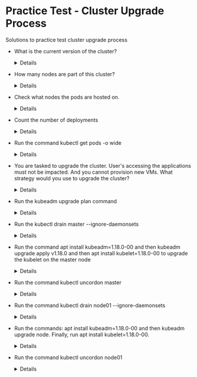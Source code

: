 # Practice Test - Cluster Upgrade Process
  
Solutions to practice test cluster upgrade process
- What is the current version of the cluster?
  
  <details>
  ```
  $ kubectl get nodes
  ```
  </details>
  
- How many nodes are part of this cluster?
  
  <details>
  ```
  $ kubctl get nodes
  ```
  </details>
  
- Check what nodes the pods are hosted on.
  
  <details>
  ```
  $ kubectl get pods -o wide
  ```
  </details>
  
- Count the number of deployments
  
  <details>
  ```
  $ kubectl get deploy
  ```
  </details>
  
- Run the command kubectl get pods -o wide
  
  <details>
  ```
  $ kubectl get pods -o wide
  ```
  </details>
  
- You are tasked to upgrade the cluster. User's accessing the applications must not be impacted. And you cannot provision new VMs. What strategy would you use to upgrade the cluster?
  
  <details>
  ```
  Upgrade one node at a time while moving the workloads to the other
  ```
  </details>
  
- Run the kubeadm upgrade plan command
  
  <details>
  ```
  $ kubeadm upgrade plan
  ```
  </details>
  
- Run the kubectl drain master --ignore-daemonsets
  
  <details>
  ```
  $ kubectl drain master --ignore-daemonsets
  ```
  </details>
  
- Run the command apt install kubeadm=1.18.0-00 and then kubeadm upgrade apply v1.18.0 and then apt install kubelet=1.18.0-00 to upgrade the kubelet on the master node
  
  <details>
  ```
  $ apt install kubeadm=1.18.0-00
  $ kubeadm upgrade apply v1.18.0 
  $ apt install kubelet=1.18.0-00
  ```
  </details>
  
- Run the command kubectl uncordon master
  
  <details>
  ```
  $ kubectl uncordon master 
  ```
  </details>
  
- Run the command kubectl drain node01 --ignore-daemonsets
  
  <details>
  ```
  $ kubectl drain node01 --ignore-daemonsets
  ```
  </details>
  
- Run the commands: apt install kubeadm=1.18.0-00 and then kubeadm upgrade node. Finally, run apt install kubelet=1.18.0-00.
  
  <details>
  ```
  $ apt install kubeadm=1.18.0-00
  $ kubeadm upgrade node
  $ apt install kubelet=1.18.0-00
  ```
  </details>
  
- Run the command kubectl uncordon node01
  
  <details>
  ```
  $ kubectl uncordon node01
  ```
  </details>

